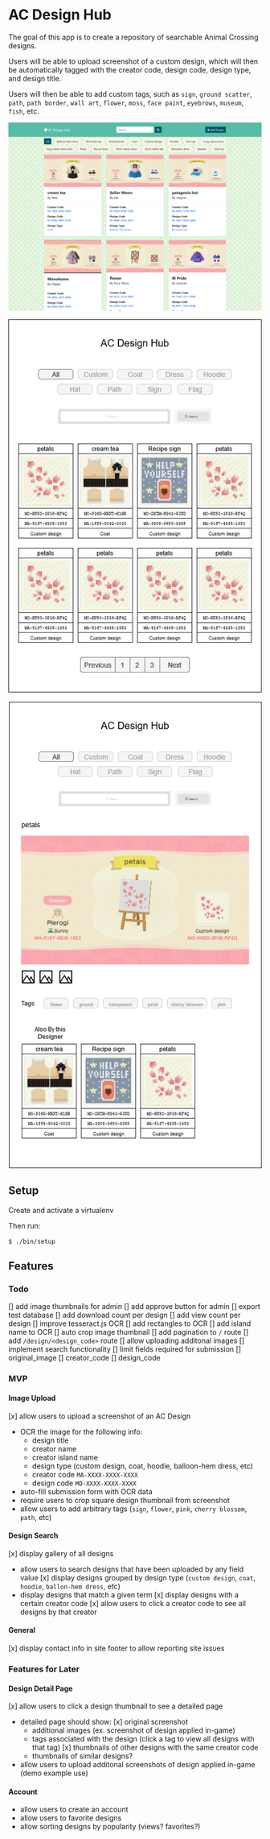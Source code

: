 # AC Design Hub

The goal of this app is to create a repository of searchable Animal Crossing designs.

Users will be able to upload screenshot of a custom design, which will then be automatically tagged with the creator code, design code, design type, and design title.

Users will then be able to add custom tags, such as `sign`, `ground scatter`, `path`, `path border`, `wall art`, `flower`, `moss`, `face paint`, `eyebrows`, `museum`, `fish`, etc.

![Screenshot](readme/screenshot.png)

![Wireframe-01](readme/wireframe-01.png)

![Wireframe-02](readme/wireframe-02.png)

## Setup

Create and activate a virtualenv

Then run:
```
$ ./bin/setup
```

## Features

### Todo

[] add image thumbnails for admin
[] add approve button for admin
[] export test database
[] add download count per design
[] add view count per design
[] improve tesseract.js OCR
  [] add rectangles to OCR
  [] add island name to OCR
[] auto crop image thumbnail
[] add pagination to `/` route
[] add `/design/<design_code>` route
[] allow uploading additonal images
[] implement search functionality
[] limit fields required for submission
  [] original_image
  [] creator_code
  [] design_code

### MVP

#### Image Upload

[x] allow users to upload a screenshot of an AC Design
* OCR the image for the following info:
  * design title
  * creator name
  * creator island name
  * design type (custom design, coat, hoodie, balloon-hem dress, etc)
  * creator code `MA-XXXX-XXXX-XXXX`
  * design code `MO-XXXX-XXXX-XXXX`
* auto-fill submission form with OCR data
* require users to crop square design thumbnail from screenshot
* allow users to add arbitrary tags (`sign`, `flower`, `pink`, `cherry blossom`, `path`, etc)

#### Design Search

[x] display gallery of all designs
* allow users to search designs that have been uploaded by any field value
[x] display designs grouped by design type (`custom design`, `coat`, `hoodie`, `ballon-hem dress`, etc)
* display designs that match a given term
[x] display designs with a certain creator code
[x] allow users to click a creator code to see all designs by
that creator

#### General

[x] display contact info in site footer to allow reporting site issues

### Features for Later

#### Design Detail Page
[x] allow users to click a design thumbnail to see a detailed page
* detailed page should show:
  [x] original screenshot
  * additional images (ex. screenshot of design applied in-game)
  * tags associated with the design (click a tag to view all designs with that tag)
  [x] thumbnails of other designs with the same creator code
  * thumbnails of similar designs?
* allow users to upload additonal screenshots of design applied in-game (demo example use)

#### Account
* allow users to create an account
* allow users to favorite designs
* allow sorting designs by popularity (views? favorites?)
